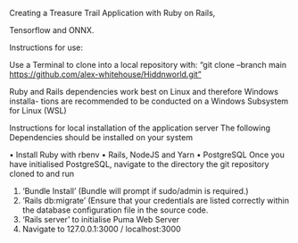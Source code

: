 Creating a Treasure Trail Application with Ruby on Rails,

Tensorflow and ONNX.

Instructions for use:

Use a Terminal to clone into a local repository with:
“git clone –branch main https://github.com/alex-whitehouse/Hiddnworld.git”

Ruby and Rails dependencies work best on Linux and therefore Windows installa-
tions are recommended to be conducted on a Windows Subsystem for Linux (WSL)

Instructions for local installation of the application server
The following Dependencies should be installed on your system

• Install Ruby with rbenv
• Rails, NodeJS and Yarn
• PostgreSQL
Once you have initialised PostgreSQL, navigate to the directory the git repository
cloned to and run

1. ‘Bundle Install’ (Bundle will prompt if sudo/admin is required.)
2. ‘Rails db:migrate’ (Ensure that your credentials are listed correctly within the
database configuration file in the source code.
3. ‘Rails server’ to initialise Puma Web Server
4. Navigate to 127.0.0.1:3000 / localhost:3000
